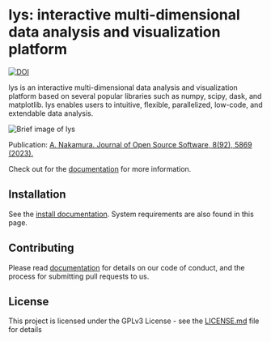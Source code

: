 # lys: interactive multi-dimensional data analysis and visualization platform

[![DOI](https://joss.theoj.org/papers/10.21105/joss.05869/status.svg)](https://doi.org/10.21105/joss.05869)

lys is an interactive multi-dimensional data analysis and visualization platform based on several popular libraries such as numpy, scipy, dask, and matplotlib. lys enables users to intuitive, flexible, parallelized, low-code, and extendable data analysis.

![Brief image of lys](docs_src/image_top.png)

Publication: [A. Nakamura. Journal of Open Source Software, 8(92), 5869 (2023).](https://doi.org/10.21105/joss.05869)

Check out for the [documentation](https://lys-devel.github.io/lys/index.html) for more information.

## Installation

See the [install documentation](https://lys-devel.github.io/lys/install.html). System requirements are also found in this page.

## Contributing

Please read [documentation](https://lys-devel.github.io/lys/contributing.html) for details on our code of conduct, and the process for submitting pull requests to us.

## License

This project is licensed under the GPLv3 License - see the [LICENSE.md](LICENSE.md) file for details

